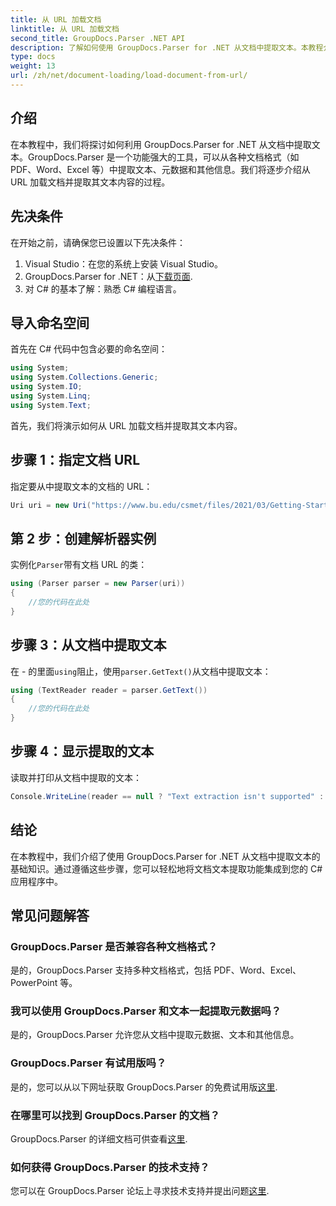```yaml
---
title: 从 URL 加载文档
linktitle: 从 URL 加载文档
second_title: GroupDocs.Parser .NET API
description: 了解如何使用 GroupDocs.Parser for .NET 从文档中提取文本。本教程介绍如何从 URL 加载文档并逐步提取文本。
type: docs
weight: 13
url: /zh/net/document-loading/load-document-from-url/
---
```

## 介绍
在本教程中，我们将探讨如何利用 GroupDocs.Parser for .NET 从文档中提取文本。GroupDocs.Parser 是一个功能强大的工具，可以从各种文档格式（如 PDF、Word、Excel 等）中提取文本、元数据和其他信息。我们将逐步介绍从 URL 加载文档并提取其文本内容的过程。
## 先决条件
在开始之前，请确保您已设置以下先决条件：
1. Visual Studio：在您的系统上安装 Visual Studio。
2.  GroupDocs.Parser for .NET：从[下载页面](https://releases.groupdocs.com/parser/net/).
3. 对 C# 的基本了解：熟悉 C# 编程语言。

## 导入命名空间
首先在 C# 代码中包含必要的命名空间：
```csharp
using System;
using System.Collections.Generic;
using System.IO;
using System.Linq;
using System.Text;
```

首先，我们将演示如何从 URL 加载文档并提取其文本内容。
## 步骤 1：指定文档 URL
指定要从中提取文本的文档的 URL：
```csharp
Uri uri = new Uri("https://www.bu.edu/csmet/files/2021/03/Getting-Started-with-SQLite.pdf”）；
```
## 第 2 步：创建解析器实例
实例化`Parser`带有文档 URL 的类：
```csharp
using (Parser parser = new Parser(uri))
{
    //您的代码在此处
}
```
## 步骤 3：从文档中提取文本
在 - 的里面`using`阻止，使用`parser.GetText()`从文档中提取文本：
```csharp
using (TextReader reader = parser.GetText())
{
    //您的代码在此处
}
```
## 步骤 4：显示提取的文本
读取并打印从文档中提取的文本：
```csharp
Console.WriteLine(reader == null ? "Text extraction isn't supported" : reader.ReadToEnd());
```

## 结论
在本教程中，我们介绍了使用 GroupDocs.Parser for .NET 从文档中提取文本的基础知识。通过遵循这些步骤，您可以轻松地将文档文本提取功能集成到您的 C# 应用程序中。

## 常见问题解答
### GroupDocs.Parser 是否兼容各种文档格式？
是的，GroupDocs.Parser 支持多种文档格式，包括 PDF、Word、Excel、PowerPoint 等。
### 我可以使用 GroupDocs.Parser 和文本一起提取元数据吗？
是的，GroupDocs.Parser 允许您从文档中提取元数据、文本和其他信息。
### GroupDocs.Parser 有试用版吗？
是的，您可以从以下网址获取 GroupDocs.Parser 的免费试用版[这里](https://releases.groupdocs.com/).
### 在哪里可以找到 GroupDocs.Parser 的文档？
 GroupDocs.Parser 的详细文档可供查看[这里](https://reference.groupdocs.com/parser/net/).
### 如何获得 GroupDocs.Parser 的技术支持？
您可以在 GroupDocs.Parser 论坛上寻求技术支持并提出问题[这里](https://forum.groupdocs.com/c/parser/17).